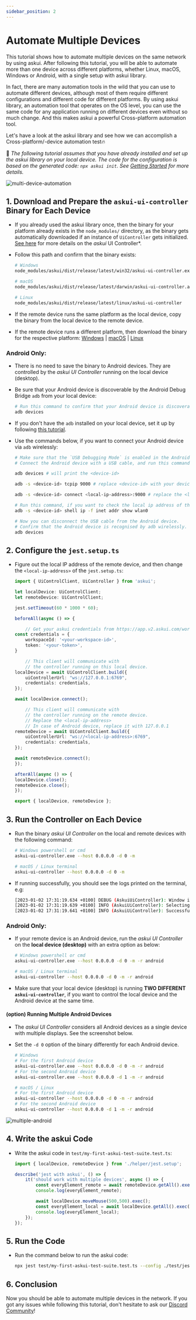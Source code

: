 ```yaml
---
sidebar_position: 2
---
```


# Automate Multiple Devices

This tutorial shows how to automate multiple devices on the same network by using askui. After following this tutorial, you will be able to automate more than one device across different platforms, whether Linux, macOS, Windows or Android, with a single setup with askui library.

In fact, there are many automation tools in the wild that you can use to automate different devices, although most of them require different configurations and different code for different platforms. By using askui library, an automation tool that operates on the OS level, you can use the same code for any application running on different devices even without so much change. And this makes askui a powerful Cross-platform automation tool. 

Let's have a look at the askui library and see how we can accomplish a Cross-platform/-device automation test🔥


📌 *The following tutorial assumes that you have already installed and set up the askui library on your local device. The code for the configuration is based on the generated code: `npx askui init`. See [Getting Started](../02-Getting%20Started/write-your-first-instruction.md) for more details.*

![multi-device-automation](images/multi-device-diagram.png)

## 1. Download and Prepare the `askui-ui-controller` Binary for Each Device

- If you already used the askui library once, then the binary for your platform already exists in the `node_modules/` directory, as the binary gets automatically downloaded if an instance of `UiController` gets initialized. [See here](../../api/08-Configuration/askui-ui-controller.md) for more details on the *askui* UI Controller*.

- Follow this path and confirm that the binary exists:

    ```bash
    # Windows
    node_modules/askui/dist/release/latest/win32/askui-ui-controller.exe

    # macOS
    node_modules/askui/dist/release/latest/darwin/askui-ui-controller.app/Contents/MacOS/askui-ui-controller

    # Linux
    node_modules/askui/dist/release/latest/linux/askui-ui-controller
    ```

- If the remote device runs the same platform as the local device, copy the binary from the local device to the remote device.
- If the remote device runs a different platform, then download the binary for the respective platform: [Windows](https://askui-public.s3.eu-central-1.amazonaws.com/releases/askui-ui-controller/latest/win32/x64/askui-ui-controller.exe) | [macOS](https://askui-public.s3.eu-central-1.amazonaws.com/releases/askui-ui-controller/latest/darwin/x64/askui-ui-controller.dmg) | [Linux](https://askui-public.s3.eu-central-1.amazonaws.com/releases/askui-ui-controller/latest/linux/x64/askui-ui-controller.AppImage)


### Android Only:
 
- There is no need to save the binary to Android devices. They are controlled by the *askui UI Controller* running on the local device (desktop).

- Be sure that your Android device is discoverable by the Android Debug Bridge `adb` from your local device:
    ```bash
    # Run this command to confirm that your Android device is discoverable
    adb devices
    ```

- If you don't have the `adb` installed on your local device, set it up by following [this tutorial](setup-android.md).

- Use the commands below, if you want to connect your Android device via `adb` wirelessly:
    ```bash
    # Make sure that the `USB Debugging Mode` is enabled in the Android device.
    # Connect the Android device with a USB cable, and run this command:

    adb devices # will print the <device-id>

    adb -s <device-id> tcpip 9000 # replace <device-id> with your device-id

    adb -s <device-id> connect <local-ip-address>:9000 # replace the <local-ip-address>

    # Run this command, if you want to check the local ip address of the android device
    adb -s <device-id> shell ip -f inet addr show wlan0

    # Now you can disconnect the USB cable from the Android device.
    # Confirm that the Android device is recognised by adb wirelessly.
    adb devices
    ```

## 2. Configure the `jest.setup.ts`

- Figure out the local IP address of the remote device, and then change the `<local-ip-address>` of the `jest.setup.ts`:
    ```ts
    import { UiControlClient, UiController } from 'askui';

    let localDevice: UiControlClient;
    let remoteDevice: UiControlClient;

    jest.setTimeout(60 * 1000 * 60);

    beforeAll(async () => {

        // Get your askui credentials from https://app.v2.askui.com/workspaces
    const credentials = {
        workspaceId: '<your-workspace-id>',
        token: '<your-token>',
    }

        // This client will communicate with
        // the controller running on this local device.
    localDevice = await UiControlClient.build({ 
        uiControllerUrl: "ws://127.0.0.1:6769",
        credentials: credentials,
    });

    await localDevice.connect();

        // This client will communicate with
        // the controller running on the remote device.
        // Replace the <local-ip-address>
        // In case of Android device, replace it with 127.0.0.1
    remoteDevice = await UiControlClient.build({    
        uiControllerUrl: "ws://<local-ip-address>:6769", 
        credentials: credentials,
    });

    await remoteDevice.connect();
    });

    afterAll(async () => {
    localDevice.close();
    remoteDevice.close();
    });

    export { localDevice, remoteDevice };
    ```


## 3. Run the Controller on Each Device

- Run the binary *askui UI Controller* on the local and remote devices with the following command:
    ```bash
    # Windows powershell or cmd
    askui-ui-controller.exe --host 0.0.0.0 -d 0 -m

    # macOS / Linux terminal
    askui-ui-controller --host 0.0.0.0 -d 0 -m
    ```


- If running successfully, you should see the logs printed on the terminal, e.g:
    ```bash
    [2023-01-02 17:31:19.634 +0100] DEBUG (AskuiUiController): Window is minimized.
    [2023-01-02 17:31:19.639 +0100] INFO (AskuiUiController): Selecting display number 0.
    [2023-01-02 17:31:19.641 +0100] INFO (AskuiUiController): Successfully started.
    ```

### Android Only:
- If your remote device is an Android device, run the *askui UI Controller* on the **local device (desktop)** with an extra option as below:

    ```bash
    # Windows powershell or cmd
    askui-ui-controller.exe --host 0.0.0.0 -d 0 -m -r android

    # macOS / Linux terminal
    askui-ui-controller --host 0.0.0.0 -d 0 -m -r android
    ```

- Make sure that your local device (desktop) is running **TWO DIFFERENT `askui-ui-controller`**, if you want to control the local device and the Android device at the same time.

#### (option) Running Multiple Android Devices
- The *askui UI Controller* considers all Android devices as a single device with multiple displays. See the screenshot below.
- Set the `-d 0` option of the binary differently for each Android device.

    ```bash
    # Windows
    # For the first Android device
    askui-ui-controller.exe --host 0.0.0.0 -d 0 -m -r android
    # For the second Android device
    askui-ui-controller.exe --host 0.0.0.0 -d 1 -m -r android

    # macOS / Linux
    # For the first Android device
    askui-ui-controller --host 0.0.0.0 -d 0 -m -r android
    # For the second Android device
    askui-ui-controller --host 0.0.0.0 -d 1 -m -r android
    ```

![multiple-android](images/multiple-android.png)

## 4. Write the askui Code

- Write the askui code in `test/my-first-askui-test-suite.test.ts`:
    ```ts
    import { localDevice, remoteDevice } from './helper/jest.setup';

    describe('jest with askui', () => {
        it('should work with multiple devices', async () => {
            const everyElement_remote = await remoteDevice.getAll().exec();
            console.log(everyElement_remote);

            await localDevice.moveMouse(500,500).exec();
            const everyElement_local = await localDevice.getAll().exec();
            console.log(everyElement_local);
        });
    });
    ```

## 5. Run the Code

- Run the command below to run the askui code:
    ```bash
    npx jest test/my-first-askui-test-suite.test.ts --config ./test/jest.config.ts
    ```


## 6. Conclusion
Now you should be able to automate multiple devices in the network. If you got any issues while following this tutorial, don't hesitate to ask our [Discord Community](https://bit.ly/3T2je6C)!